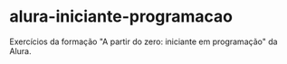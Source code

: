 # alura-iniciante-programacao
Exercícios da formação "A partir do zero: iniciante em programação" da Alura.
